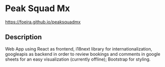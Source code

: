 # Peak Squad Mx

https://foeira.github.io/peaksquadmx

## Description

Web App using React as frontend, i18next library for internationalization, googleapis as backend in order to review bookings and comments in google sheets for an easy visualization (currently offline); Bootstrap for styling.


